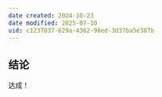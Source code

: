```yaml
---
date created: 2024-10-23
date modified: 2025-07-10
uid: c1237037-629a-4362-98ed-3d37ba5e387b
---
```

## 结论

达成！
